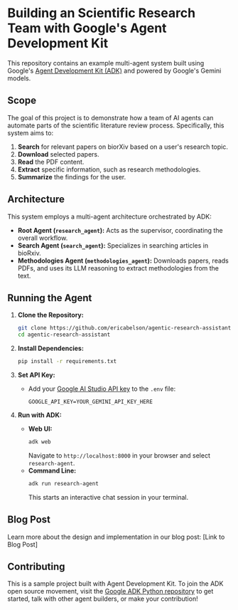 # Building an Scientific Research Team with Google's Agent Development Kit

This repository contains an example multi-agent system built using Google's [Agent Development Kit (ADK)](https://google.github.io/adk-docs/) and powered by Google's Gemini models.

## Scope

The goal of this project is to demonstrate how a team of AI agents can automate parts of the scientific literature review process. Specifically, this system aims to:

1.  **Search** for relevant papers on biorXiv based on a user's research topic.
2.  **Download** selected papers.
3.  **Read** the PDF content.
4.  **Extract** specific information, such as research methodologies.
5.  **Summarize** the findings for the user.

## Architecture

This system employs a multi-agent architecture orchestrated by ADK:

*   **Root Agent (`research_agent`):** Acts as the supervisor, coordinating the overall workflow.
*   **Search Agent (`search_agent`):** Specializes in searching articles in bioRxiv.
*   **Methodologies Agent (`methodologies_agent`):** Downloads papers, reads PDFs, and uses its LLM reasoning to extract methodologies from the text.

## Running the Agent

1.  **Clone the Repository:**
    ```bash
    git clone https://github.com/ericabelson/agentic-research-assistant.git
    cd agentic-research-assistant
    ```

2.  **Install Dependencies:**
    ```bash
    pip install -r requirements.txt
    ```

3.  **Set API Key:**
    *   Add your [Google AI Studio API key](https://aistudio.google.com/app/apikey) to the `.env` file:
        ```text title=".env"
        GOOGLE_API_KEY=YOUR_GEMINI_API_KEY_HERE
        ```

4.  **Run with ADK:**
    *   **Web UI:**
        ```bash
        adk web
        ```
        Navigate to `http://localhost:8000` in your browser and select `research-agent`.
    *   **Command Line:**
        ```bash
        adk run research-agent
        ```
        This starts an interactive chat session in your terminal.

## Blog Post

Learn more about the design and implementation in our blog post: [Link to Blog Post]

## Contributing

This is a sample project built with Agent Development Kit. To join the ADK open source movement, visit the [Google ADK Python repository](https://github.com/google/adk-python) to get started, talk with other agent builders, or make your contribution!
